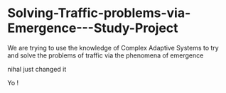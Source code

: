 # Solving-Traffic-problems-via-Emergence---Study-Project
We are trying to use the knowledge of Complex Adaptive Systems to try and solve the problems of traffic via the phenomena of emergence

nihal just changed it

Yo !


